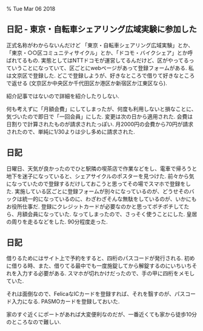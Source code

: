 % Tue Mar 06 2018

## 日記 - 東京・自転車シェアリング広域実験に参加した

正式名称がわからないんだけど
「東京・自転車シェアリング広域実験」とか、「東京・○○区コミュニティサイクル」とか、「ドコモ・バイクシェア」とか呼ばれてるもの.
実態としてはNTTドコモが運営してるんだけど、区がやってるっていうことになっていて、区ごとにwebページがあって登録フォームがある.
私は文京区で登録した.
どこで登録しようが、好きなところで借りて好きなところで返せる (文京区か中央区か千代田区か港区か新宿区か江東区なら).

紹介記事ではないので詳細を紹介したりしない.

何も考えずに「月額会費」にしてしまったが、何度も利用しないと損なことに、気づいたので即日で「一回会員」にした.
変更は次の日から適用された.
会費は日割りで計算されたものが請求されたっぽい.
月2000円の会費から70円が請求されたので、単純に1/30よりは少し多めに請求された.

## 日記

日曜日、天気が良かったのでひと駅隣の喫茶店で作業などをし、電車で帰ろうと地下を迷子になっていると、シェアサイクルのポスターを見つけた.
前々から気になっていたので登録するだけしておこうと思ってその場でスマホで登録をした.
実施している区ごとに登録フォームが別々になっているのが、どうせそのバックは統一的になっているのに、わざわざそんな無駄をしているのが、いかにもお役所仕事だ.
登録にクレジットカードが必要なのかと思ってポチポチしてたら、月額会員になっていた.
なってしまったので、さっそく使うことにした.
皇居の周りを走るなどをした.
90分程度走った.

## 日記

借りるためにはサイト上で予約をすると、四桁のパスコードが発行される.
初めに借りる時、また、借りてる最中でも一度施錠してから解錠するのにいちいちそれを入力する必要がある.
スマホが切れかけだったので、手の甲に四桁をメモしていた.

それは面倒なので、FelicaなICカードを登録すれば、それを翳すのが、パスコード入力になる.
PASMOカードを登録しておいた.

家のすぐ近くにポートがあれば大変便利なのだが、一番近くても家から徒歩10分のところなので難しい.

